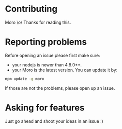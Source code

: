 # Contributing

Moro \o/
Thanks for reading this.

# Reporting problems

Before opening an issue please first make sure:

  * your nodejs is newer than 4.8.0**.
  * your Moro is the latest version. You can update it by:

```bash
npm update -g moro
```

If those are not the problems, please open up an issue.

# Asking for features
Just go ahead and shoot your ideas in an issue :)

